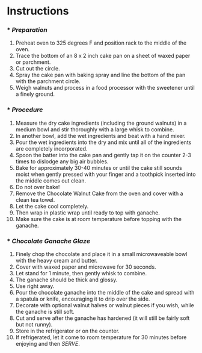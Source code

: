 

# **Instructions**


### * *Preparation*

1. Preheat oven to 325 degrees F and position rack to the middle of the oven. 
2. Trace the bottom of an 8 x 2 inch cake pan on a sheet of waxed paper or parchment. 
3. Cut out the circle. 
4. Spray the cake pan with baking spray and line the bottom of the pan with the parchment circle. 
5. Weigh walnuts and process in a food processor with the sweetener until a finely ground. 

### * *Procedure*

1. Measure the dry cake ingredients (including the ground walnuts) in a medium bowl and stir thoroughly with a large whisk to combine. 
2. In another bowl, add the wet ingredients and beat with a hand mixer. 
3. Pour the wet ingredients into the dry and mix until all of the ingredients are completely incorporated. 
4. Spoon the batter into the cake pan and gently tap it on the counter 2-3 times to dislodge any big air bubbles. 
5. Bake for approximately 30-40 minutes or until the cake still sounds moist when gently pressed with your finger and a toothpick inserted into the middle comes out clean. 
6. Do not over bake!
7. Remove the Chocolate Walnut Cake from the oven and cover with a clean tea towel. 
8. Let the cake cool completely. 
9. Then wrap in plastic wrap until ready to top with ganache.
10. Make sure the cake is at room temperature before topping with the ganache.

### * *Chocolate Ganache Glaze*

1. Finely chop the chocolate and place it in a small microwaveable bowl with the heavy cream and butter.
2. Cover with waxed paper and microwave for 30 seconds.
3. Let stand for 1 minute, then gently whisk to combine.
4. The ganache should be thick and glossy.
5. Use right away.
6. Pour the chocolate ganache into the middle of the cake and spread with a spatula or knife, encouraging it to drip over the side.
7. Decorate with optional walnut halves or walnut pieces if you wish, while the ganache is still soft.
8. Cut and serve after the ganache has hardened (it will still be fairly soft but not runny). 
9. Store in the refrigerator or on the counter.
10. If refrigerated, let it come to room temperature for 30 minutes before enjoying and then *SERVE*. 